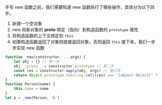 <!--
 * @Author: Richard Chiang
 * @Date: 2021-03-18 14:01:09
 * @LastEditor: Richard Chiang
 * @LastEditTime: 2021-03-18 17:15:46
 * @Email: 19875991227@163.com
 * @Description: 
-->
手写 new 函数之前，我们需要知道 new 函数执行了哪些操作，具体分为以下四步。
1. 新建一个空对象
2. </code>new</code> 将新对象的 __proto__ 绑定（指向）到构造函数的 <code>prototype</code> 属性
3. 将构造函数的上下文绑定到 <code>this</code>
4. 如果构造函数返回了对象则直接返回对象，否则返回 <code>this</code>
接下来，我们一步步实现 new 函数
```js
function _new(constructor, ...args) {
    let obj = {} // 第一步
    obj.__proto__ = constructor.prototype // 第二步
    const res = constructor.apply(obj, args) // 第三步
    return Object.prototype.toString.call(res) === '[object Object]' ? res : obj // 第四步
}
function Person(name) {
    this.name = name
}
let p = _new(Person, '6')
```